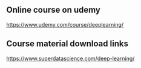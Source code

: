 
## Online course on udemy
https://www.udemy.com/course/deeplearning/

## Course material download links
https://www.superdatascience.com/deep-learning/